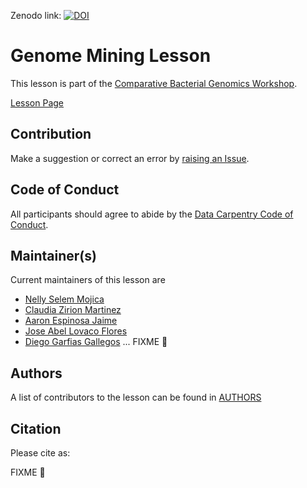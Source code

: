 Zenodo link:  [![DOI](https://zenodo.org/badge/DOI/10.5281/zenodo.6636296.svg)](https://doi.org/10.5281/zenodo.6636296)


# Genome Mining Lesson

This lesson is part of the [Comparative Bacterial Genomics Workshop](https://czirion.github.io/comparative-genomics-workshop/).

[Lesson Page](https://axelramosgarcia.github.io/Genome-Mining/index.html)

## Contribution

Make a suggestion or correct an error by [raising an Issue](https://github.com/AxelRamosGarcia/Genome-Mining/issues).

## Code of Conduct

All participants should agree to abide by the [Data Carpentry Code of Conduct](http://www.datacarpentry.org/code-of-conduct/).

## Maintainer(s)
 
Current maintainers of this lesson are
 
* [Nelly Selem Mojica](https://github.com/nselem)
* [Claudia Zirion Martinez](https://github.com/Czirion)
* [Aaron Espinosa Jaime](https://github.com/aaronejaime)
* [Jose Abel Lovaco Flores](https://github.com/fabel134)
* [Diego Garfias Gallegos](https://github.com/Bedxxe)
... FIXME 💢

## Authors

A list of contributors to the lesson can be found in [AUTHORS](AUTHORS) 

## Citation

Please cite as:

FIXME 💢
